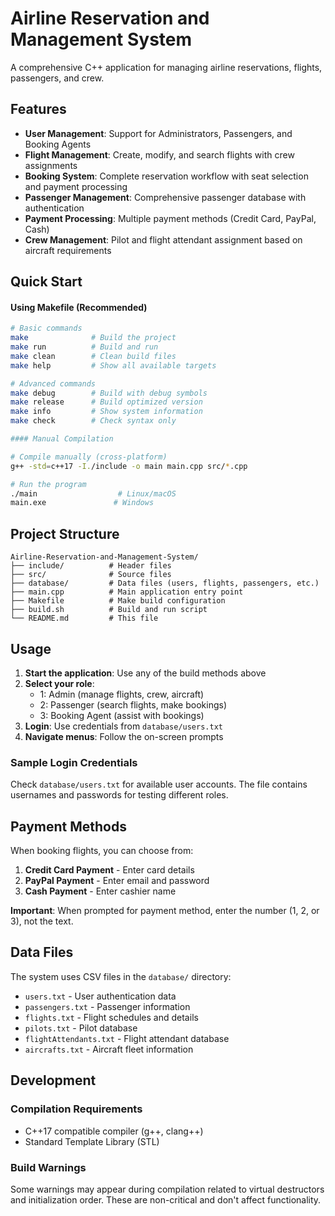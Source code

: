 # Airline Reservation and Management System

A comprehensive C++ application for managing airline reservations, flights, passengers, and crew.

## Features

- **User Management**: Support for Administrators, Passengers, and Booking Agents
- **Flight Management**: Create, modify, and search flights with crew assignments
- **Booking System**: Complete reservation workflow with seat selection and payment processing
- **Passenger Management**: Comprehensive passenger database with authentication
- **Payment Processing**: Multiple payment methods (Credit Card, PayPal, Cash)
- **Crew Management**: Pilot and flight attendant assignment based on aircraft requirements


## Quick Start


#### Using Makefile (Recommended)

```bash
# Basic commands
make              # Build the project
make run          # Build and run
make clean        # Clean build files
make help         # Show all available targets

# Advanced commands
make debug        # Build with debug symbols
make release      # Build optimized version  
make info         # Show system information
make check        # Check syntax only

#### Manual Compilation

# Compile manually (cross-platform)
g++ -std=c++17 -I./include -o main main.cpp src/*.cpp

# Run the program
./main                  # Linux/macOS
main.exe               # Windows
```

## Project Structure

```
Airline-Reservation-and-Management-System/
├── include/          # Header files
├── src/              # Source files
├── database/         # Data files (users, flights, passengers, etc.)
├── main.cpp          # Main application entry point
├── Makefile          # Make build configuration
├── build.sh          # Build and run script
└── README.md         # This file
```

## Usage

1. **Start the application**: Use any of the build methods above
2. **Select your role**: 
   - 1: Admin (manage flights, crew, aircraft)
   - 2: Passenger (search flights, make bookings)
   - 3: Booking Agent (assist with bookings)
3. **Login**: Use credentials from `database/users.txt`
4. **Navigate menus**: Follow the on-screen prompts

### Sample Login Credentials

Check `database/users.txt` for available user accounts. The file contains usernames and passwords for testing different roles.

## Payment Methods

When booking flights, you can choose from:
1. **Credit Card Payment** - Enter card details
2. **PayPal Payment** - Enter email and password  
3. **Cash Payment** - Enter cashier name

**Important**: When prompted for payment method, enter the number (1, 2, or 3), not the text.

## Data Files

The system uses CSV files in the `database/` directory:
- `users.txt` - User authentication data
- `passengers.txt` - Passenger information
- `flights.txt` - Flight schedules and details
- `pilots.txt` - Pilot database
- `flightAttendants.txt` - Flight attendant database
- `aircrafts.txt` - Aircraft fleet information

## Development

### Compilation Requirements
- C++17 compatible compiler (g++, clang++)
- Standard Template Library (STL)

### Build Warnings
Some warnings may appear during compilation related to virtual destructors and initialization order. These are non-critical and don't affect functionality.
